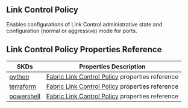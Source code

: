 ## Link Control Policy
Enables configurations of Link Control administrative state and configuration (normal or aggressive) mode for ports.

## Link Control Policy Properties Reference

| SKDs | Properties Description
| ---- | ------------------- |
| [python](https://github.com/CiscoDevNet/intersight-python/) | [Fabric Link Control Policy](https://github.com/CiscoDevNet/intersight-python/tree/main/intersight/model/fabric_link_control_policy.py) properties reference |                 |
| [terraform](https://github.com/CiscoDevNet/terraform-provider-intersight/) | [Fabric Link Control Policy](https://registry.terraform.io/providers/CiscoDevNet/intersight/latest/docs/resources/fabric_link_control_policy) properties reference |
| [powershell](https://github.com/CiscoDevNet/intersight-powershell/) | [Fabric Link Control Policy](https://github.com/CiscoDevNet/intersight-powershell/blob/main/docs/New-IntersightFabricLinkControlPolicy.md) properties reference